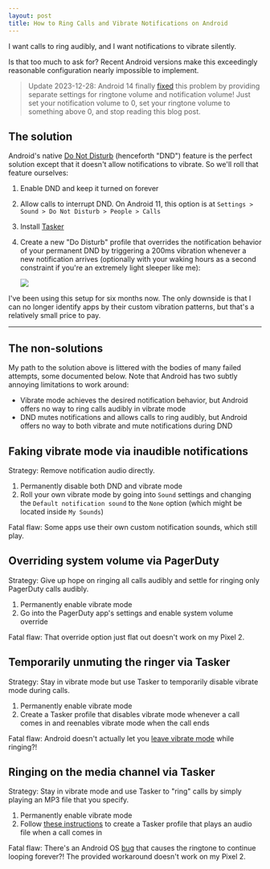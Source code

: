 ```yaml
---
layout: post
title: How to Ring Calls and Vibrate Notifications on Android
---
```


I want calls to ring audibly, and I want notifications to vibrate silently.

Is that too much to ask for? Recent Android versions make this exceedingly reasonable configuration nearly impossible to implement.

> Update 2023-12-28: Android 14 finally [fixed](https://chromeunboxed.com/android-14-notification-ringtone-split-in-two) this problem by providing separate settings for ringtone volume and notification volume! Just set your notification volume to 0, set your ringtone volume to something above 0, and stop reading this blog post.

## The solution

Android's native [Do Not Disturb](https://support.google.com/android/answer/9069335?hl=en) (henceforth "DND") feature is the perfect solution except that it doesn't allow notifications to vibrate. So we'll roll that feature ourselves:

1. Enable DND and keep it turned on forever
1. Allow calls to interrupt DND. On Android 11, this option is at `Settings > Sound > Do Not Disturb > People > Calls`
1. Install [Tasker](https://play.google.com/store/apps/details?id=net.dinglisch.android.taskerm)
1. Create a new "Do Disturb" profile that overrides the notification behavior of your permanent DND by triggering a 200ms vibration whenever a new notification arrives (optionally with your waking hours as a second constraint if you're an extremely light sleeper like me):

   ![](/img/do-disturb.png)

I've been using this setup for six months now. The only downside is that I can no longer identify apps by their custom vibration patterns, but that's a relatively small price to pay.

---

## The non-solutions

My path to the solution above is littered with the bodies of many failed attempts, some documented below. Note that Android has two subtly annoying limitations to work around:

- Vibrate mode achieves the desired notification behavior, but Android offers no way to ring calls audibly in vibrate mode
- DND mutes notifications and allows calls to ring audibly, but Android offers no way to both vibrate and mute notifications during DND

## Faking vibrate mode via inaudible notifications

Strategy: Remove notification audio directly.

1. Permanently disable both DND and vibrate mode
1. Roll your own vibrate mode by going into `Sound` settings and changing the `Default notification sound` to the `None` option (which might be located inside `My Sounds`)

Fatal flaw: Some apps use their own custom notification sounds, which still play.

## Overriding system volume via PagerDuty

Strategy: Give up hope on ringing all calls audibly and settle for ringing only PagerDuty calls audibly.

1. Permanently enable vibrate mode
1. Go into the PagerDuty app's settings and enable system volume override

Fatal flaw: That override option just flat out doesn't work on my Pixel 2.

## Temporarily unmuting the ringer via Tasker

Strategy: Stay in vibrate mode but use Tasker to temporarily disable vibrate mode during calls.

1. Permanently enable vibrate mode
1. Create a Tasker profile that disables vibrate mode whenever a call comes in and reenables vibrate mode when the call ends

Fatal flaw: Android doesn't actually let you [leave vibrate mode](http://tasker.wikidot.com/alwaysringonimportantcontact) while ringing?!

## Ringing on the media channel via Tasker

Strategy: Stay in vibrate mode and use Tasker to "ring" calls by simply playing an MP3 file that you specify.

1. Permanently enable vibrate mode
1. Follow [these instructions](http://tasker.wikidot.com/alwaysringonimportantcontact) to create a Tasker profile that plays an audio file when a call comes in

Fatal flaw: There's an Android OS [bug](https://android.stackexchange.com/questions/139524/turn-ringer-to-loud-from-vibrate-when-a-particular-contact-calls#comment178601_139525) that causes the ringtone to continue looping forever?! The provided workaround doesn't work on my Pixel 2.
